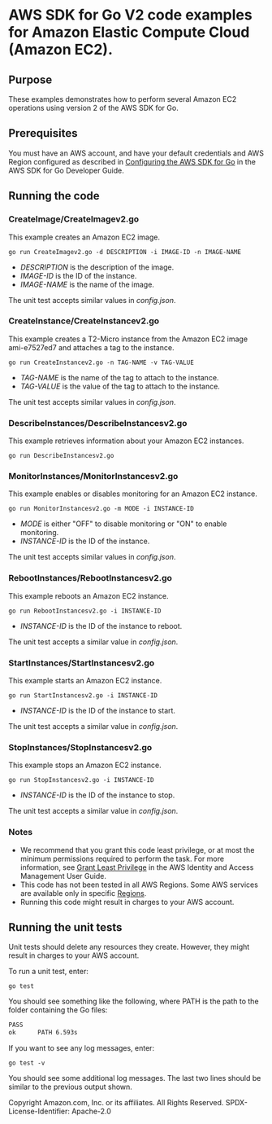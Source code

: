 # AWS SDK for Go V2 code examples for Amazon Elastic Compute Cloud (Amazon EC2).

## Purpose

These examples demonstrates how to perform several Amazon EC2 operations
using version 2 of the AWS SDK for Go.

## Prerequisites

You must have an AWS account, and have your default credentials and AWS Region
configured as described in
[Configuring the AWS SDK for Go](https://docs.aws.amazon.com/sdk-for-go/v1/developer-guide/configuring-sdk.html)
in the AWS SDK for Go Developer Guide.

## Running the code

### CreateImage/CreateImagev2.go

This example creates an Amazon EC2 image.

`go run CreateImagev2.go -d DESCRIPTION -i IMAGE-ID -n IMAGE-NAME`

- _DESCRIPTION_ is the description of the image.
- _IMAGE-ID_ is the ID of the instance.
- _IMAGE-NAME_ is the name of the image.

The unit test accepts similar values in _config.json_.

### CreateInstance/CreateInstancev2.go

This example creates a T2-Micro instance from the Amazon EC2 image ami-e7527ed7 and attaches a tag to the instance.

`go run CreateInstancev2.go -n TAG-NAME -v TAG-VALUE`

- _TAG-NAME_ is the name of the tag to attach to the instance.
- _TAG-VALUE_ is the value of the tag to attach to the instance.

The unit test accepts similar values in _config.json_.

### DescribeInstances/DescribeInstancesv2.go

This example retrieves information about your Amazon EC2 instances.

`go run DescribeInstancesv2.go`

### MonitorInstances/MonitorInstancesv2.go

This example enables or disables monitoring for an Amazon EC2 instance.

`go run MonitorInstancesv2.go -m MODE -i INSTANCE-ID`

- _MODE_ is either "OFF" to disable monitoring or "ON" to enable monitoring.
- _INSTANCE-ID_ is the ID of the instance.

The unit test accepts similar values in _config.json_.

### RebootInstances/RebootInstancesv2.go

This example reboots an Amazon EC2 instance.

`go run RebootInstancesv2.go -i INSTANCE-ID`

- _INSTANCE-ID_ is the ID of the instance to reboot.

The unit test accepts a similar value in _config.json_.

### StartInstances/StartInstancesv2.go

This example starts an Amazon EC2 instance.

`go run StartInstancesv2.go -i INSTANCE-ID`

- _INSTANCE-ID_ is the ID of the instance to start.

The unit test accepts a similar value in _config.json_.

### StopInstances/StopInstancesv2.go

This example stops an Amazon EC2 instance.

`go run StopInstancesv2.go -i INSTANCE-ID`

- _INSTANCE-ID_ is the ID of the instance to stop.

The unit test accepts a similar value in _config.json_.

### Notes

- We recommend that you grant this code least privilege,
  or at most the minimum permissions required to perform the task.
  For more information, see
  [Grant Least Privilege](https://docs.aws.amazon.com/IAM/latest/UserGuide/best-practices.html#grant-least-privilege)
  in the AWS Identity and Access Management User Guide.
- This code has not been tested in all AWS Regions.
  Some AWS services are available only in specific
  [Regions](https://aws.amazon.com/about-aws/global-infrastructure/regional-product-services).
- Running this code might result in charges to your AWS account.

## Running the unit tests

Unit tests should delete any resources they create.
However, they might result in charges to your
AWS account.

To run a unit test, enter:

`go test`

You should see something like the following,
where PATH is the path to the folder containing the Go files:

```sh
PASS
ok      PATH 6.593s
```

If you want to see any log messages, enter:

`go test -v`

You should see some additional log messages.
The last two lines should be similar to the previous output shown.

Copyright Amazon.com, Inc. or its affiliates. All Rights Reserved. SPDX-License-Identifier: Apache-2.0
